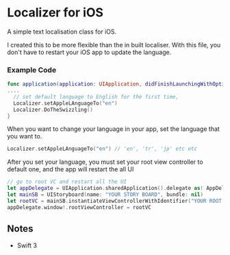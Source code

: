 # Localizer for iOS
A simple text localisation class for iOS.

I created this to be more flexible than the in built localiser. With this file, you don't have to restart your iOS app to update the language.
### Example Code

```swift
func application(application: UIApplication, didFinishLaunchingWithOptions launchOptions: [NSObject: AnyObject]?) -> Bool {
....
  // set default language to English for the first time,
  Localizer.setAppleLAnguageTo("en")
  Localizer.DoTheSwizzling()
}
```
When you want to change your language in your app, set the language that you want to.
```swift
Localizer.setAppleLAnguageTo("en") // 'en', 'tr', 'jp' etc etc
```
After you set your language, you must set your root view controller to default one, and the app will restart the all UI

```swift
// go to root VC and restart all the UI
let appDelegate = UIApplication.sharedApplication().delegate as! AppDelegate
let mainSB = UIStoryboard(name: "YOUR STORY BOARD", bundle: nil)
let rootVC = mainSB.instantiateViewControllerWithIdentifier("YOUR ROOT VC")
appDelegate.window!.rootViewController = rootVC
```

## Notes
- Swift 3
